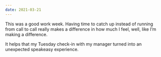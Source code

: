 ```yaml
---
date: 2021-03-21
---
```


This was a good work week. Having time to catch up instead of running from call to call really makes a difference in how much I feel, well, like I’m making a difference.

It helps that my Tuesday check-in with my manager turned into an unexpected speakeasy experience.
